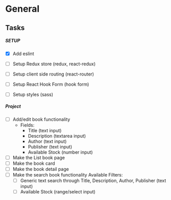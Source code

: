 # General


## Tasks

##### SETUP
- [x] Add eslint
- [ ] Setup Redux store (redux, react-redux)
- [ ] Setup client side routing (react-router)
- [ ] Setup React Hook Form (hook form)
- [ ] Setup styles (sass) 


##### Project
- [ ] Add/edit book functionality
    - Fields:
        - Title (text input)
        - Description (textarea input)
        - Author (text input)
        - Publisher (text input)
        - Available Stock (number input)
- [ ] Make the List book page
- [ ] Make the book card
- [ ] Make the book detail page
- [ ] Make the search book functionality
    Available Filters:
    - [ ] Generic text search through Title, Description, Author, Publisher (text input)
    - [ ] Available Stock (range/select input)
